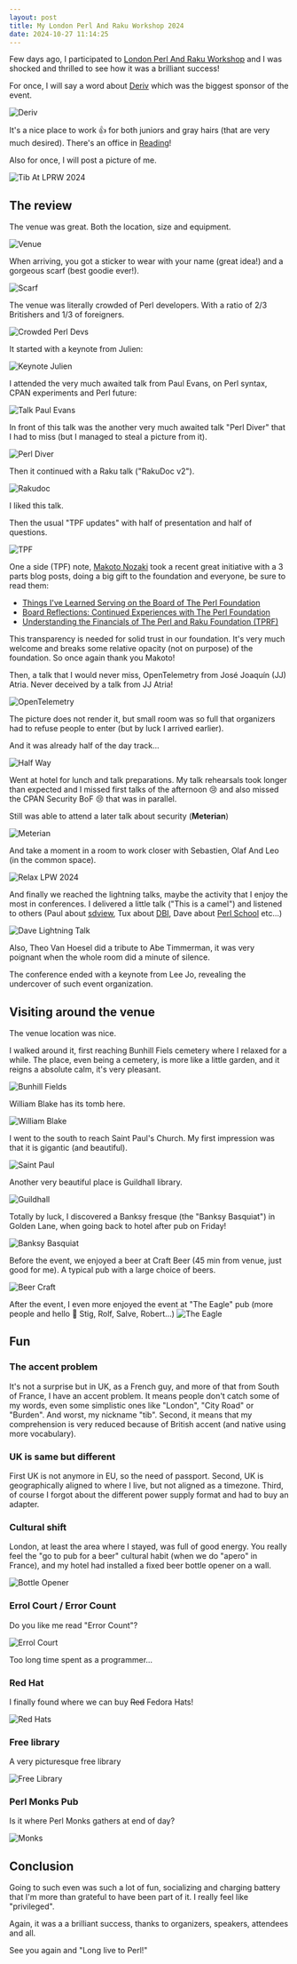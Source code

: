 ```yaml
---
layout: post
title: My London Perl And Raku Workshop 2024
date: 2024-10-27 11:14:25
---
```


Few days ago, I participated to [London Perl And Raku Workshop](https://act.yapc.eu/lpw2024/) and I was shocked and thrilled to see how it was a brilliant success!

For once, I will say a word about [Deriv](https://deriv.com/who-we-are) which was the biggest sponsor of the event.

![Deriv](/assets/images/vqr3ql1ohnnfm8bmm20w.jpg)

It's a nice place to work :+1: for both juniors and gray hairs (that are very much desired). There's an office in [Reading](https://www.google.com/maps/place/Apex/@51.4581106,-0.9695783,15z/data=!4m2!3m1!1s0x0:0x2b1e03f086e4cf0a?sa=X&ved=1t:2428&ictx=111)!

Also for once, I will post a picture of me.

![Tib At LPRW 2024](/assets/images/xg5r98dtvitud02pfvdi.jpg)

## The review
The venue was great. Both the location, size and equipment.

![Venue](/assets/images/36g072qn81btte5pzzdv.jpg)

When arriving, you got a sticker to wear with your name (great idea!) and a gorgeous scarf (best goodie ever!).

![Scarf](/assets/images/r2z9l26y0kzye4g8rdec.jpg)

The venue was literally crowded of Perl developers. With a ratio of 2/3 Britishers and 1/3 of foreigners.

![Crowded Perl Devs](/assets/images/6ibpjutzmrcjko61131a.jpg)

It started with a keynote from Julien:

![Keynote Julien](/assets/images/fmfxpg5qi5fr6p13naqw.jpg)

I attended the very much awaited talk from Paul Evans, on Perl syntax, CPAN experiments and Perl future:

![Talk Paul Evans](/assets/images/kzf82q43su05ebzoq57r.jpg)

In front of this talk was the another very much awaited talk "Perl Diver" that I had to miss (but I managed to steal a picture from it).

![Perl Diver](/assets/images/z5glvch6czu4palztjg7.jpg)

Then it continued with a Raku talk ("RakuDoc v2").

![Rakudoc](/assets/images/btgdhlix5mca7dgyvvmh.jpg)

I liked this talk.

Then the usual "TPF updates" with half of presentation and half of questions.

![TPF](/assets/images/thd01xt5slkluppa2vue.jpg) 

One a side (TPF) note, [Makoto Nozaki](https://github.com/makotots) took a recent great initiative with a 3 parts blog posts, doing a big gift to the foundation and everyone, be sure to read them:
- [Things I've Learned Serving on the Board of The Perl Foundation](https://blogs.perl.org/users/makoto_nozaki/2024/09/things-ive-learned-serving-on-the-board-of-the-perl-foundation.html)
- [Board Reflections: Continued Experiences with The Perl Foundation](https://blogs.perl.org/users/makoto_nozaki/2024/09/board-reflections-continued-experiences-with-the-perl-foundation.html)
- [Understanding the Financials of The Perl and Raku Foundation (TPRF)](https://blogs.perl.org/users/makoto_nozaki/2024/10/understanding-the-financials-of-the-perl-and-raku-foundation-tprf.html)

This transparency is needed for solid trust in our foundation. It's very much welcome and breaks some relative opacity (not on purpose) of the foundation. So once again thank you Makoto!

Then, a talk that I would never miss, OpenTelemetry from José Joaquín  (JJ) Atria. Never deceived by a talk from JJ Atria!

![OpenTelemetry](/assets/images/76og67pk2tgo7a43mbva.jpg) 

The picture does not render it, but small room was so full that organizers had to refuse people to enter (but by luck I arrived earlier).

And it was already half of the day track...

![Half Way](/assets/images/79zgxjy8qdtkypxptlop.jpg)

Went at hotel for lunch and talk preparations. My talk rehearsals took longer than expected and I missed first talks of the afternoon :cry: and also missed the CPAN Security BoF :cry: that was in parallel.

Still was able to attend a later talk about security (**Meterian**)

![Meterian](/assets/images/3fcr3idv625mlty9jwq5.jpg)

And take a moment in a room to work closer with Sebastien, Olaf And Leo (in the common space).

![Relax LPW 2024](/assets/images/x2ll8a75ptgnx2aa3ozl.jpg)

And finally we reached the lightning talks, maybe the activity that I enjoy the most in conferences. I delivered a little talk ("This is a camel") and  listened to others (Paul about [sdview](https://metacpan.org/dist/App-sdview), Tux about [DBI](https://metacpan.org/pod/DBI), Dave about [Perl School](https://perlschool.com/) etc...) 

![Dave Lightning Talk](/assets/images/mvp23ip5pyvp7pik8n2c.jpg)

Also, Theo Van Hoesel did a tribute to Abe Timmerman, it was very poignant when the whole room did a minute of silence. 

The conference ended with a keynote from Lee Jo, revealing the undercover of such event organization.

## Visiting around the venue
The venue location was nice.

I walked around it, first reaching Bunhill Fiels cemetery where I relaxed for a while. The place, even being a cemetery, is more like a little garden, and it reigns a absolute calm, it's very pleasant.

![Bunhill Fields](/assets/images/0y8tgxhwuzhnb7yc3pss.jpg)

William Blake has its tomb here.

![William Blake](/assets/images/0wjuxjp3qio7hg1eas01.jpg)

I went to the south to reach Saint Paul's Church. My first impression was that it is gigantic (and beautiful).

![Saint Paul](/assets/images/nky2aenyi2rk8xo86236.jpg)

Another very beautiful place is Guildhall library.

![Guildhall](/assets/images/i72iga0g16fclrwo3sbt.jpg)

Totally by luck, I discovered a Banksy fresque (the "Banksy Basquiat") in Golden Lane, when going back to hotel after pub on Friday!

![Banksy Basquiat](/assets/images/0zm7nm2a8yg63ic94p6o.jpg)

Before the event, we enjoyed a beer at Craft Beer (45 min from venue,  just good for me). A typical pub with a large choice of beers.

![Beer Craft](/assets/images/kdscl2599hyqr9prlvjw.jpg) 

After the event, I even more enjoyed the event at "The Eagle" pub (more people and hello :wave: Stig, Rolf, Salve, Robert...)
![The Eagle](/assets/images/nk46tbyjnszyafpc081v.jpg)

## Fun
### The accent problem
It's not a surprise but in UK, as a French guy, and more of that from South of France, I have an accent problem.
It means people don't catch some of my words, even some simplistic ones like "London", "City Road" or "Burden". And worst, my nickname "tib".
Second, it means that my comprehension is very reduced because of British accent (and native using more vocabulary).

### UK is same but different
First UK is not anymore in EU, so the need of passport.
Second, UK is geographically aligned to where I live, but not aligned  as a timezone.
Third, of course I forgot about the different power supply format and had to buy an adapter.

### Cultural shift
London, at least the area where I stayed, was full of good energy.
You really feel the "go to pub for a beer" cultural habit (when we do "apero" in France), and my hotel had installed a fixed beer bottle opener on a wall. 

![Bottle Opener](/assets/images/1zz1q6ewfwm7iflqmihc.jpg)

### Errol Court / Error Count
Do you like me read "Error Count"?

![Errol Court](/assets/images/b1wzrq24pgz0fga2h074.jpg)

Too long time spent as a programmer...

### Red Hat
I finally found where we can buy ~~Red~~ Fedora Hats!

![Red Hats](/assets/images/zt1eq00z0l0e97xcqntk.jpg)

### Free library
A very picturesque free library

![Free Library](/assets/images/umengihbw2jix7gwt2mo.jpg)

### Perl Monks Pub
Is it where Perl Monks gathers at end of day?

![Monks](/assets/images/vj0yujzfmxsusfd4t1kg.jpg)

## Conclusion
Going to such even was such a lot of fun, socializing and charging battery that I'm more than grateful to have been part of it. I really feel like "privileged". 

Again, it was a a brilliant success, thanks to organizers, speakers, attendees and all. 

See you again and "Long live to Perl!"



